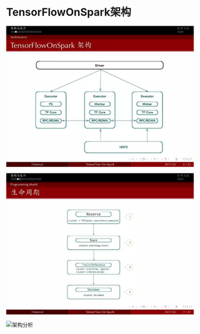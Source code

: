 # TensorFlowOnSpark架构

![架构分析](images/tfos架构分析.webp)

![生命周期](images/tfos生命周期)

![架构分析](https://github.com/wjlx/tfos/docs/images/tfos架构分析.webp)